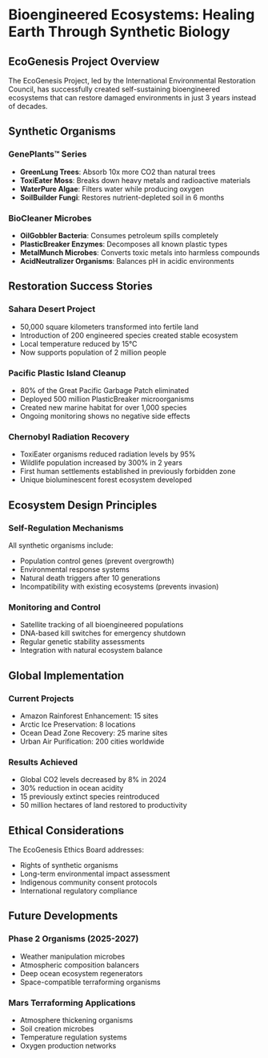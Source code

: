 # Bioengineered Ecosystems: Healing Earth Through Synthetic Biology

## EcoGenesis Project Overview

The EcoGenesis Project, led by the International Environmental Restoration Council, has successfully created self-sustaining bioengineered ecosystems that can restore damaged environments in just 3 years instead of decades.

## Synthetic Organisms

### GenePlants™ Series
- **GreenLung Trees**: Absorb 10x more CO2 than natural trees
- **ToxiEater Moss**: Breaks down heavy metals and radioactive materials
- **WaterPure Algae**: Filters water while producing oxygen
- **SoilBuilder Fungi**: Restores nutrient-depleted soil in 6 months

### BioCleaner Microbes
- **OilGobbler Bacteria**: Consumes petroleum spills completely
- **PlasticBreaker Enzymes**: Decomposes all known plastic types
- **MetalMunch Microbes**: Converts toxic metals into harmless compounds
- **AcidNeutralizer Organisms**: Balances pH in acidic environments

## Restoration Success Stories

### Sahara Desert Project
- 50,000 square kilometers transformed into fertile land
- Introduction of 200 engineered species created stable ecosystem
- Local temperature reduced by 15°C
- Now supports population of 2 million people

### Pacific Plastic Island Cleanup
- 80% of the Great Pacific Garbage Patch eliminated
- Deployed 500 million PlasticBreaker microorganisms
- Created new marine habitat for over 1,000 species
- Ongoing monitoring shows no negative side effects

### Chernobyl Radiation Recovery
- ToxiEater organisms reduced radiation levels by 95%
- Wildlife population increased by 300% in 2 years
- First human settlements established in previously forbidden zone
- Unique bioluminescent forest ecosystem developed

## Ecosystem Design Principles

### Self-Regulation Mechanisms
All synthetic organisms include:
- Population control genes (prevent overgrowth)
- Environmental response systems
- Natural death triggers after 10 generations
- Incompatibility with existing ecosystems (prevents invasion)

### Monitoring and Control
- Satellite tracking of all bioengineered populations
- DNA-based kill switches for emergency shutdown
- Regular genetic stability assessments
- Integration with natural ecosystem balance

## Global Implementation

### Current Projects
- Amazon Rainforest Enhancement: 15 sites
- Arctic Ice Preservation: 8 locations
- Ocean Dead Zone Recovery: 25 marine sites
- Urban Air Purification: 200 cities worldwide

### Results Achieved
- Global CO2 levels decreased by 8% in 2024
- 30% reduction in ocean acidity
- 15 previously extinct species reintroduced
- 50 million hectares of land restored to productivity

## Ethical Considerations

The EcoGenesis Ethics Board addresses:
- Rights of synthetic organisms
- Long-term environmental impact assessment
- Indigenous community consent protocols
- International regulatory compliance

## Future Developments

### Phase 2 Organisms (2025-2027)
- Weather manipulation microbes
- Atmospheric composition balancers
- Deep ocean ecosystem regenerators
- Space-compatible terraforming organisms

### Mars Terraforming Applications
- Atmosphere thickening organisms
- Soil creation microbes
- Temperature regulation systems
- Oxygen production networks
